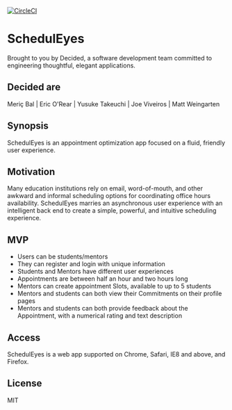 [![CircleCI](https://circleci.com/gh/yusuke0324/schedulize.svg?style=svg)](https://circleci.com/gh/yusuke0324/schedulize)


# SchedulEyes

Brought to you by Decided, a software development team committed to engineering thoughtful, elegant applications.

## Decided are
  Meriç Bal |
  Eric O'Rear |
  Yusuke Takeuchi |
  Joe Viveiros |
  Matt Weingarten

## Synopsis

  SchedulEyes is an appointment optimization app focused on a fluid, friendly user experience. 

## Motivation

  Many education institutions rely on email, word-of-mouth, and other awkward and informal scheduling options for coordinating office hours availability.  SchedulEyes marries an asynchronous user experience with an intelligent back end to create a simple, powerful, and intuitive scheduling experience.

## MVP

  * Users can be students/mentors
  * They can register and login with unique information
  * Students and Mentors have different user experiences
  * Appointments are between half an hour and two hours long
  * Mentors can create appointment Slots, available to up to 5 students
  * Mentors and students can both view their Commitments on their profile pages
  * Mentors and students can both provide feedback about the Appointment, with a numerical rating and text description
  
## Access

  SchedulEyes is a web app supported on Chrome, Safari, IE8 and above, and Firefox.

## License

  MIT

